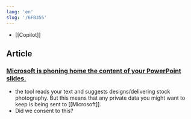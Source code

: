 ```yaml
---
lang: 'en'
slug: '/6FB355'
---
```


- [[Copilot]]

## Article

### [Microsoft is phoning home the content of your PowerPoint slides.](https://rogermexico.bearblog.dev/microsoft-is-phoning-home-the-content-of-your-powerpoint-slides/)

- the tool reads your text and suggests designs/delivering stock photography. But this means that any private data you might want to keep is being sent to [[Microsoft]].
- Did we consent to this?
